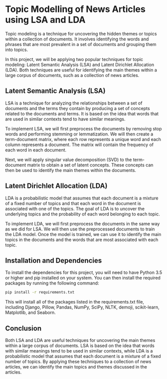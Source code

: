 # Topic Modelling of News Articles using LSA and LDA

Topic modeling is a technique for uncovering the hidden themes or topics within a collection of documents. It involves identifying the words and phrases that are most prevalent in a set of documents and grouping them into topics.

In this project, we will be applying two popular techniques for topic modeling: Latent Semantic Analysis (LSA) and Latent Dirichlet Allocation (LDA). Both techniques are useful for identifying the main themes within a large corpus of documents, such as a collection of news articles.

## Latent Semantic Analysis (LSA)

LSA is a technique for analyzing the relationships between a set of documents and the terms they contain by producing a set of concepts related to the documents and terms. It is based on the idea that words that are used in similar contexts tend to have similar meanings.

To implement LSA, we will first preprocess the documents by removing stop words and performing stemming or lemmatization. We will then create a term-document matrix, where each row represents a unique word and each column represents a document. The matrix will contain the frequency of each word in each document.

Next, we will apply singular value decomposition (SVD) to the term-document matrix to obtain a set of latent concepts. These concepts can then be used to identify the main themes within the documents.

## Latent Dirichlet Allocation (LDA)

LDA is a probabilistic model that assumes that each document is a mixture of a fixed number of topics and that each word in the document is associated with one of the topics. The goal of LDA is to uncover the underlying topics and the probability of each word belonging to each topic.

To implement LDA, we will first preprocess the documents in the same way as we did for LSA. We will then use the preprocessed documents to train the LDA model. Once the model is trained, we can use it to identify the main topics in the documents and the words that are most associated with each topic.

## Installation and Dependencies
To install the dependencies for this project, you will need to have Python 3.5 or higher and pip installed on your system. You can then install the required packages by running the following command:

```bash
pip install -r requirements.txt
```
This will install all of the packages listed in the requirements.txt file, including Django, Pillow, Pandas, NumPy, SciPy, NLTK, demoji, scikit-learn, Matplotlib, and Seaborn.

## Conclusion

Both LSA and LDA are useful techniques for uncovering the main themes within a large corpus of documents. LSA is based on the idea that words with similar meanings tend to be used in similar contexts, while LDA is a probabilistic model that assumes that each document is a mixture of a fixed number of topics. By applying these techniques to a collection of news articles, we can identify the main topics and themes discussed in the articles.
